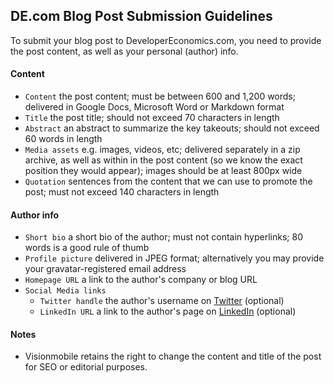 ## DE.com Blog Post Submission Guidelines

To submit your blog post to DeveloperEconomics.com, you need to provide the post content, as well as your personal (author) info.

#### Content

* `Content` the post content; must be between 600 and 1,200 words; delivered in Google Docs, Microsoft Word or Markdown format
* `Title` the post title; should not exceed 70 characters in length
* `Abstract` an abstract to summarize the key takeouts; should not exceed 60 words in length
* `Media assets` e.g. images, videos, etc; delivered separately in a zip archive, as well as within in the post content (so we know the exact position they would appear); images should be at least 800px wide
* `Quotation` sentences from the content that we can use to promote the post; must not exceed 140 characters in length

#### Author info

* `Short bio` a short bio of the author; must not contain hyperlinks; 80 words is a good rule of thumb
* `Profile picture` delivered in JPEG format; alternatively you may provide your gravatar-registered email address
* `Homepage URL` a link to the author's company or blog URL
* `Social Media links`
  * `Twitter handle` the author's username on [Twitter](https://twitter.com/) (optional)
  * `LinkedIn URL` a link to the author's page on [LinkedIn](https://www.linkedin.com) (optional)

#### Notes

* Visionmobile retains the right to change the content and title of the post for SEO or editorial purposes.
